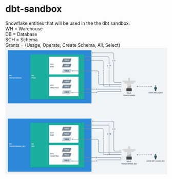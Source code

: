 # dbt-sandbox

Snowflake entities that will be used in the the dbt sandbox.<br>
WH = Warehouse<br>
DB = Database<br>
SCH = Schema<br>
Grants = (Usage, Operate, Create Schema, All, Select)<br>
![Snowflake entities](/imgs/snowflake_entities.png)
